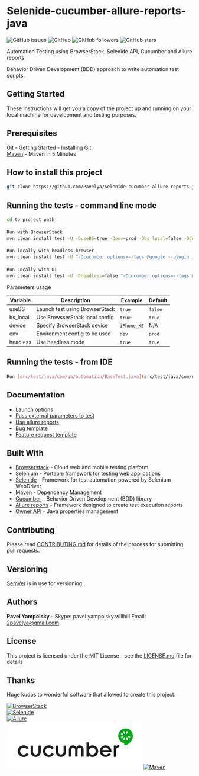 # Selenide-cucumber-allure-reports-java

<form>
<img alt="GitHub issues" src="https://img.shields.io/github/issues/pavelya/Selenide-cucumber-allure-reports-java?style=for-the-badge">
<img alt="GitHub" src="https://img.shields.io/github/license/pavelya/Selenide-cucumber-allure-reports-java?style=for-the-badge">
<img alt="GitHub followers" src="https://img.shields.io/github/followers/pavelya?style=for-the-badge">
<img alt="GitHub stars" src="https://img.shields.io/github/stars/pavelya/Selenide-cucumber-allure-reports-java?style=for-the-badge">
</form>

Automation Testing using BrowserStack, Selenide API, Cucumber and Allure reports

Behavior Driven Development (BDD) approach to write automation test scripts.  

Getting Started
-------------
These instructions will get you a copy of the project up and running on your local machine for development and testing purposes.

Prerequisites
--------------  
[Git](https://git-scm.com/book/en/v2/Getting-Started-Installing-Git) - Getting Started - Installing Git  
[Maven](https://maven.apache.org/guides/getting-started/maven-in-five-minutes.html) - Maven in 5 Minutes  

How to install this project
-------------

```bash
git clone https://github.com/Pavelya/Selenide-cucumber-allure-reports-java.git  

```
Running the tests - command line mode
-------------------
```bash
cd to project path   

Run with BrowserStack  
mvn clean install test -U -DuseBS=true -Denv=prod -Dbs_local=false -Ddevice=OS_X_Catalina_Safari "-Dcucumber.options=--tags @google --plugin io.qameta.allure.cucumberjvm.AllureCucumberJvm"  
  
Run locally with headless browser   
mvn clean install test -U "-Dcucumber.options=--tags @google --plugin io.qameta.allure.cucumberjvm.AllureCucumberJvm" 

Run Locally with UI 
mvn clean install test -U -Dheadless=false "-Dcucumber.options=--tags @google --plugin io.qameta.allure.cucumberjvm.AllureCucumberJvm" 

```
Parameters usage

| Variable   | Description                    | Example    | Default   |
| ---------- | ------------------------------ | -----------| --------- |
| useBS      | Launch test using BrowserStack | `true`     | `false`   |
| bs_local   | Use BrowsserStack local config | `true`     | `true`    |  
| device     | Specify BrowserStack device    | `iPhone_XS`|  N/A      |
| env        | Environment config to be used  | `dev`      | `prod`    |
| headless   | Use headless mode              | `true`     | `true`    |

Running the tests - from IDE  
-------------------
```bash
Run [src/test/java/com/qa/automation/BaseTest.java](src/test/java/com/qa/automation/BaseTest.java)  as maven test

```

Documentation
-------------
* [Launch options](doc/launch_options.md)
* [Pass external parameters to test](doc/working_with_parameters.md)
* [Use allure reports](doc/allure_reports.md)
* [Bug template](doc/bug_report.md)
* [Feature request template](doc/feature_request.md)

Built With
-------------
* [Browserstack](https://www.browserstack.com/) - Cloud web and mobile testing platform  
* [Selenium](http://www.seleniumhq.org/) - Portable framework for testing web applications
* [Selenide](http://selenide.org/) - Framework for test automation powered by Selenium WebDriver
* [Maven](https://maven.apache.org/) - Dependency Management
* [Cucumber](https://cucumber.io/) - Behavior Driven Development (BDD) library 
* [Allure reports](http://allure.qatools.ru/) - Framework designed to create test execution reports
* [Owner API](http://owner.aeonbits.org/) - Java properties management

Contributing
-------------
Please read [CONTRIBUTING.md](doc/CONTRIBUTING.md) for details of the process for submitting pull requests.

Versioning
-------------
[SemVer](http://semver.org/) is in use for versioning.  

Authors
-------------
**Pavel Yampolsky**  - Skype: pavel.yampolsky.willhill Email: 2pavelya@gmail.com

License
-------------
This project is licensed under the MIT License - see the [LICENSE.md](LICENSE.md) file for details

Thanks  
-------------  
Huge kudos to wonderful software that allowed to create this project:

[![BrowserStack](https://www.browserstack.com/images/mail/browserstack-logo-footer.png)](https://www.browserstack.com)  
[![Selenide](https://selenide.org/images/selenide-logo-big.png)](https://selenide.org)  
[![Allure](https://avatars3.githubusercontent.com/u/5879127?s=200&v=4)](https://github.com/allure-framework/allure2)  
[![Cucumber](https://raw.githubusercontent.com/cucumber-ltd/brand/master/images/png/notm/cucumber-black/cucumber-black-128.png)](https://cucumber.io/)
[![Maven](https://maven.apache.org/images/maven-logo-black-on-white.png)](https://maven.apache.org/)
